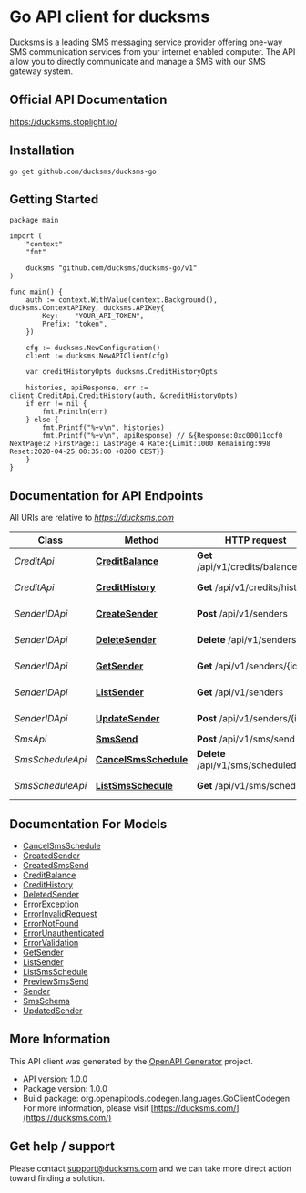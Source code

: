 # Go API client for ducksms

Ducksms is a leading SMS messaging service provider offering one-way SMS communication services from your internet enabled computer. The API allow you to directly communicate and manage a SMS with our SMS gateway system.

## Official API Documentation

https://ducksms.stoplight.io/

## Installation

```shell
go get github.com/ducksms/ducksms-go
```

## Getting Started

```golang
package main

import (
	"context"
	"fmt"

	ducksms "github.com/ducksms/ducksms-go/v1"
)

func main() {
	auth := context.WithValue(context.Background(), ducksms.ContextAPIKey, ducksms.APIKey{
		Key:    "YOUR_API_TOKEN",
		Prefix: "token",
	})

	cfg := ducksms.NewConfiguration()
	client := ducksms.NewAPIClient(cfg)

	var creditHistoryOpts ducksms.CreditHistoryOpts

	histories, apiResponse, err := client.CreditApi.CreditHistory(auth, &creditHistoryOpts)
	if err != nil {
		fmt.Println(err)
	} else {
		fmt.Printf("%+v\n", histories)
		fmt.Printf("%+v\n", apiResponse) // &{Response:0xc00011ccf0 NextPage:2 FirstPage:1 LastPage:4 Rate:{Limit:1000 Remaining:998 Reset:2020-04-25 00:35:00 +0200 CEST}}
	}
}
```


## Documentation for API Endpoints

All URIs are relative to *https://ducksms.com*

Class | Method | HTTP request | Description
------------ | ------------- | ------------- | -------------
*CreditApi* | [**CreditBalance**](docs/CreditApi.md#creditbalance) | **Get** /api/v1/credits/balance | Credit Balance
*CreditApi* | [**CreditHistory**](docs/CreditApi.md#credithistory) | **Get** /api/v1/credits/history | Credit History
*SenderIDApi* | [**CreateSender**](docs/SenderIDApi.md#createsender) | **Post** /api/v1/senders | Create a Sender ID
*SenderIDApi* | [**DeleteSender**](docs/SenderIDApi.md#deletesender) | **Delete** /api/v1/senders/{id} | Delete a Sender ID
*SenderIDApi* | [**GetSender**](docs/SenderIDApi.md#getsender) | **Get** /api/v1/senders/{id} | Get a single Sender ID
*SenderIDApi* | [**ListSender**](docs/SenderIDApi.md#listsender) | **Get** /api/v1/senders | List Sender ID
*SenderIDApi* | [**UpdateSender**](docs/SenderIDApi.md#updatesender) | **Post** /api/v1/senders/{id} | Update a Sender ID
*SmsApi* | [**SmsSend**](docs/SmsApi.md#smssend) | **Post** /api/v1/sms/send | Send Sms
*SmsScheduleApi* | [**CancelSmsSchedule**](docs/SmsScheduleApi.md#cancelsmsschedule) | **Delete** /api/v1/sms/scheduled/{id} | Cancel Sms Schedule
*SmsScheduleApi* | [**ListSmsSchedule**](docs/SmsScheduleApi.md#listsmsschedule) | **Get** /api/v1/sms/scheduled | List Sms Schedule


## Documentation For Models

 - [CancelSmsSchedule](docs/CancelSmsSchedule.md)
 - [CreatedSender](docs/CreatedSender.md)
 - [CreatedSmsSend](docs/CreatedSmsSend.md)
 - [CreditBalance](docs/CreditBalance.md)
 - [CreditHistory](docs/CreditHistory.md)
 - [DeletedSender](docs/DeletedSender.md)
 - [ErrorException](docs/ErrorException.md)
 - [ErrorInvalidRequest](docs/ErrorInvalidRequest.md)
 - [ErrorNotFound](docs/ErrorNotFound.md)
 - [ErrorUnauthenticated](docs/ErrorUnauthenticated.md)
 - [ErrorValidation](docs/ErrorValidation.md)
 - [GetSender](docs/GetSender.md)
 - [ListSender](docs/ListSender.md)
 - [ListSmsSchedule](docs/ListSmsSchedule.md)
 - [PreviewSmsSend](docs/PreviewSmsSend.md)
 - [Sender](docs/Sender.md)
 - [SmsSchema](docs/SmsSchema.md)
 - [UpdatedSender](docs/UpdatedSender.md)


## More Information
This API client was generated by the [OpenAPI Generator](https://openapi-generator.tech) project.

- API version: 1.0.0
- Package version: 1.0.0
- Build package: org.openapitools.codegen.languages.GoClientCodegen
For more information, please visit [https://ducksms.com/](https://ducksms.com/)

## Get help / support

Please contact [support@ducksms.com](mailto:support@ducksms.com?subject=[GitHub]%20ducksms-go) and we can take more direct action toward finding a solution.
